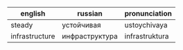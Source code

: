 | english | russian | pronunciation |
| ----------- | ----------- | ----------- |
| steady | устойчивая | ustoychivaya |
| infrastructure | инфраструктура | infrastruktura |

